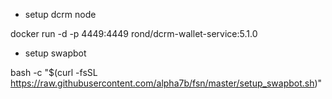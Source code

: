 * setup dcrm node

docker run -d -p 4449:4449 rond/dcrm-wallet-service:5.1.0





* setup swapbot

bash -c "$(curl -fsSL https://raw.githubusercontent.com/alpha7b/fsn/master/setup_swapbot.sh)"
